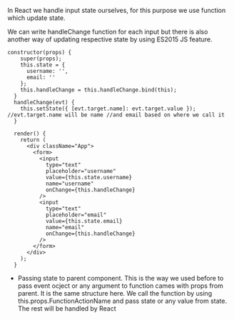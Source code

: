In React we handle input state ourselves, for this purpose we use function which update state.

We can write handleChange function for each input but there is also another way of updating respective state by using ES2015 JS feature.

```
constructor(props) {
    super(props);
    this.state = {
      username: '',
      email: ''
    };
    this.handleChange = this.handleChange.bind(this);
  }
  handleChange(evt) {
    this.setState({ [evt.target.name]: evt.target.value }); //evt.target.name will be name //and email based on where we call it
  }

  render() {
    return (
      <div className="App">
        <form>
          <input
            type="text"
            placeholder="username"
            value={this.state.username}
            name="username"
            onChange={this.handleChange}
          />
          <input
            type="text"
            placeholder="email"
            value={this.state.email}
            name="email"
            onChange={this.handleChange}
          />
        </form>
      </div>
    );
  }
```

- Passing state to parent component. This is the way we used before to pass event ocject or any argument to function cames with props from parent. It is the same structure here. We call the function by using this.props.FunctionActionName and pass state or any value from state. The rest will be handled by React
